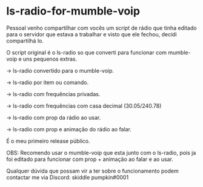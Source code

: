 # ls-radio-for-mumble-voip

Pessoal venho compartilhar com vocês um script de rádio que tinha editado para o servidor que estava a trabalhar e visto que ele fechou, decidi compartilhá lo.

O script original é o ls-radio so que converti para funcionar com mumble-voip e uns pequenos extras.

-> ls-radio convertido para o mumble-voip.

-> ls-radio por item ou comando.

-> ls-radio com frequências privadas.

-> ls-radio com frequências com casa decimal (30.05/240.78)

-> ls-radio com prop da rádio ao usar.

-> ls-radio com prop e animação do rádio ao falar.

É o meu primeiro release público.

OBS: Recomendo usar o mumble-voip que esta junto com o ls-radio, pois ja foi editado para funcionar com prop + animação ao falar e ao usar.


Qualquer dúvida que possam vir a ter sobre o funcionamento podem contactar me via Discord: skiddle pumpkin#0001
